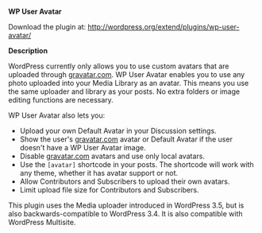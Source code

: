 **WP User Avatar**

Download the plugin at: http://wordpress.org/extend/plugins/wp-user-avatar/

**Description**

WordPress currently only allows you to use custom avatars that are uploaded through [gravatar.com](http://gravatar.com/). WP User Avatar enables you to use any photo uploaded into your Media Library as an avatar. This means you use the same uploader and library as your posts. No extra folders or image editing functions are necessary.

WP User Avatar also lets you:

* Upload your own Default Avatar in your Discussion settings.
* Show the user's [gravatar.com](http://gravatar.com/) avatar or Default Avatar if the user doesn't have a WP User Avatar image.
* Disable [gravatar.com](http://gravatar.com/) avatars and use only local avatars.
* Use the <code>[avatar]</code> shortcode in your posts. The shortcode will work with any theme, whether it has avatar support or not.
* Allow Contributors and Subscribers to upload their own avatars.
* Limit upload file size for Contributors and Subscribers.

This plugin uses the Media uploader introduced in WordPress 3.5, but is also backwards-compatible to WordPress 3.4. It is also compatible with WordPress Multisite.
